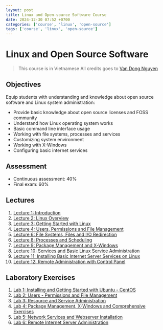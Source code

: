 ```yaml
---
layout: post
title: Linux and Open-source Software Course
date: 2024-12-30 07:52 +0700
categories: ['course', 'linux', 'open-source']
tags: ['course', 'linux', 'open-source']
---
```


# Linux and Open Source Software

> This course is in Vietnamese
> All credits goes to [Van Dong Nguyen](https://hdtlu.github.io/2015-2016/linux.html)

## Objectives

Equip students with understanding and knowledge about open source software and Linux system administration:

- Provide basic knowledge about open source licenses and FOSS community
- Understand how Linux operating system works
- Basic command line interface usage
- Working with file systems, processes and services
- Customizing system environment
- Working with X-Windows
- Configuring basic internet services

## Assessment

- Continuous assessment: 40%
- Final exam: 60%

## Lectures

1. [Lecture 1: Introduction](/assets/download/linux/Linux-OpenSource-1.pdf)
2. [Lecture 2: Linux Overview](/assets/download/linux/Linux-OpenSource-2.pdf)
3. [Lecture 3: Getting Started with Linux](/assets/download/linux/Linux-OpenSource-3.pdf)
4. [Lecture 4: Users, Permissions and File Management](/assets/download/linux/Linux-OpenSource-4.pdf)
5. [Lecture 6: File Systems, Files and I/O Redirection](/assets/download/linux/Linux-OpenSource-6.pdf)
6. [Lecture 8: Processes and Scheduling](/assets/download/linux/Linux-OpenSource-8.pdf)
7. [Lecture 9: Package Management and X-Windows](/assets/download/linux/Linux-OpenSource-9.pdf)
8. [Lecture 10: Services and Basic Linux Service Administration](/assets/download/linux/Linux-OpenSource-10.pdf)
9. [Lecture 11: Installing Basic Internet Server Services on Linux](/assets/download/linux/Linux-OpenSource-11.pdf)
10. [Lecture 12: Remote Administration with Control Panel](/assets/download/linux/Linux-OpenSource-12.pdf)

## Laboratory Exercises

1. [Lab 1: Installing and Getting Started with Ubuntu - CentOS](/assets/download/linux/Linux-Lab-1.pdf)
2. [Lab 2: Users - Permissions and File Management](/assets/download/linux/Linux-Lab-2.pdf)
3. [Lab 3: Resource and Service Administration](/assets/download/linux/Linux-Lab-3.pdf)
4. [Lab 4: Package Management, X-Windows and Comprehensive Exercises](/assets/download/linux/Linux-Lab-4.pdf)
5. [Lab 5: Network Services and Webserver Installation](/assets/download/linux/Linux-Lab-5.pdf)
6. [Lab 6: Remote Internet Server Administration](/assets/download/linux/Linux-Lab-6.pdf)
